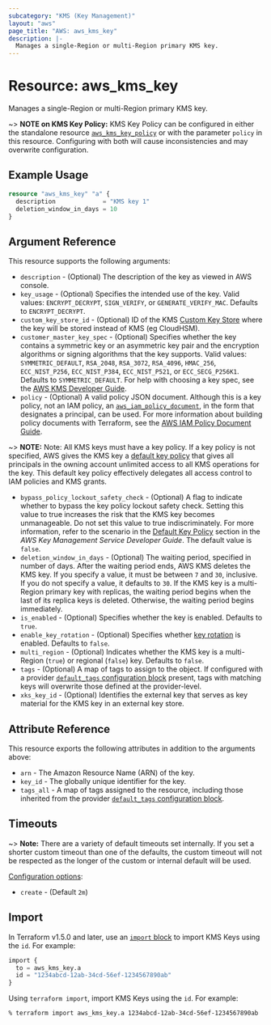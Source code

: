 ```yaml
---
subcategory: "KMS (Key Management)"
layout: "aws"
page_title: "AWS: aws_kms_key"
description: |-
  Manages a single-Region or multi-Region primary KMS key.
---
```


# Resource: aws_kms_key

Manages a single-Region or multi-Region primary KMS key.

~> **NOTE on KMS Key Policy:** KMS Key Policy can be configured in either the standalone resource [`aws_kms_key_policy`](kms_key_policy.html)
or with the parameter `policy` in this resource.
Configuring with both will cause inconsistencies and may overwrite configuration.

## Example Usage

```terraform
resource "aws_kms_key" "a" {
  description             = "KMS key 1"
  deletion_window_in_days = 10
}
```

## Argument Reference

This resource supports the following arguments:

* `description` - (Optional) The description of the key as viewed in AWS console.
* `key_usage` - (Optional) Specifies the intended use of the key. Valid values: `ENCRYPT_DECRYPT`, `SIGN_VERIFY`, or `GENERATE_VERIFY_MAC`.
Defaults to `ENCRYPT_DECRYPT`.
* `custom_key_store_id` - (Optional) ID of the KMS [Custom Key Store](https://docs.aws.amazon.com/kms/latest/developerguide/create-cmk-keystore.html) where the key will be stored instead of KMS (eg CloudHSM).
* `customer_master_key_spec` - (Optional) Specifies whether the key contains a symmetric key or an asymmetric key pair and the encryption algorithms or signing algorithms that the key supports.
Valid values: `SYMMETRIC_DEFAULT`,  `RSA_2048`, `RSA_3072`, `RSA_4096`, `HMAC_256`, `ECC_NIST_P256`, `ECC_NIST_P384`, `ECC_NIST_P521`, or `ECC_SECG_P256K1`. Defaults to `SYMMETRIC_DEFAULT`. For help with choosing a key spec, see the [AWS KMS Developer Guide](https://docs.aws.amazon.com/kms/latest/developerguide/symm-asymm-choose.html).
* `policy` - (Optional) A valid policy JSON document. Although this is a key policy, not an IAM policy, an [`aws_iam_policy_document`](https://registry.terraform.io/providers/hashicorp/aws/latest/docs/data-sources/iam_policy_document), in the form that designates a principal, can be used. For more information about building policy documents with Terraform, see the [AWS IAM Policy Document Guide](https://learn.hashicorp.com/terraform/aws/iam-policy).

~> **NOTE:** Note: All KMS keys must have a key policy. If a key policy is not specified, AWS gives the KMS key a [default key policy](https://docs.aws.amazon.com/kms/latest/developerguide/key-policies.html#key-policy-default) that gives all principals in the owning account unlimited access to all KMS operations for the key. This default key policy effectively delegates all access control to IAM policies and KMS grants.

* `bypass_policy_lockout_safety_check` - (Optional) A flag to indicate whether to bypass the key policy lockout safety check.
Setting this value to true increases the risk that the KMS key becomes unmanageable. Do not set this value to true indiscriminately.
For more information, refer to the scenario in the [Default Key Policy](https://docs.aws.amazon.com/kms/latest/developerguide/key-policies.html#key-policy-default-allow-root-enable-iam) section in the _AWS Key Management Service Developer Guide_.
The default value is `false`.
* `deletion_window_in_days` - (Optional) The waiting period, specified in number of days. After the waiting period ends, AWS KMS deletes the KMS key.
If you specify a value, it must be between `7` and `30`, inclusive. If you do not specify a value, it defaults to `30`.
If the KMS key is a multi-Region primary key with replicas, the waiting period begins when the last of its replica keys is deleted. Otherwise, the waiting period begins immediately.
* `is_enabled` - (Optional) Specifies whether the key is enabled. Defaults to `true`.
* `enable_key_rotation` - (Optional) Specifies whether [key rotation](http://docs.aws.amazon.com/kms/latest/developerguide/rotate-keys.html) is enabled. Defaults to `false`.
* `multi_region` - (Optional) Indicates whether the KMS key is a multi-Region (`true`) or regional (`false`) key. Defaults to `false`.
* `tags` - (Optional) A map of tags to assign to the object. If configured with a provider [`default_tags` configuration block](https://registry.terraform.io/providers/hashicorp/aws/latest/docs#default_tags-configuration-block) present, tags with matching keys will overwrite those defined at the provider-level.
* `xks_key_id` - (Optional) Identifies the external key that serves as key material for the KMS key in an external key store.

## Attribute Reference

This resource exports the following attributes in addition to the arguments above:

* `arn` - The Amazon Resource Name (ARN) of the key.
* `key_id` - The globally unique identifier for the key.
* `tags_all` - A map of tags assigned to the resource, including those inherited from the provider [`default_tags` configuration block](https://registry.terraform.io/providers/hashicorp/aws/latest/docs#default_tags-configuration-block).

## Timeouts

~> **Note:** There are a variety of default timeouts set internally. If you set a shorter custom timeout than one of the defaults, the custom timeout will not be respected as the longer of the custom or internal default will be used.

[Configuration options](https://developer.hashicorp.com/terraform/language/resources/syntax#operation-timeouts):

* `create` - (Default `2m`)

## Import

In Terraform v1.5.0 and later, use an [`import` block](https://developer.hashicorp.com/terraform/language/import) to import KMS Keys using the `id`. For example:

```terraform
import {
  to = aws_kms_key.a
  id = "1234abcd-12ab-34cd-56ef-1234567890ab"
}
```

Using `terraform import`, import KMS Keys using the `id`. For example:

```console
% terraform import aws_kms_key.a 1234abcd-12ab-34cd-56ef-1234567890ab
```

